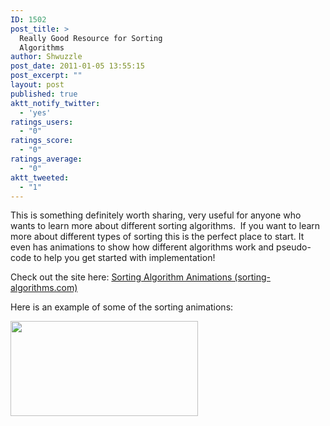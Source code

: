 ```yaml
---
ID: 1502
post_title: >
  Really Good Resource for Sorting
  Algorithms
author: Shwuzzle
post_date: 2011-01-05 13:55:15
post_excerpt: ""
layout: post
published: true
aktt_notify_twitter:
  - 'yes'
ratings_users:
  - "0"
ratings_score:
  - "0"
ratings_average:
  - "0"
aktt_tweeted:
  - "1"
---
```

This is something definitely worth sharing, very useful for anyone who wants to learn more about different sorting algorithms.  If you want to learn more about different types of sorting this is the perfect place to start. It even has animations to show how different algorithms work and pseudo-code to help you get started with implementation!

Check out the site here: <a href="http://www.sorting-algorithms.com/">Sorting Algorithm Animations (sorting-algorithms.com)</a>

Here is an example of some of the sorting animations:

<a href="http://shwuzzle.com/wp-content/uploads/2011/01/Screen-shot-2011-01-05-at-12.53.18-PM.png"><img class="alignleft size-medium wp-image-1503" title="sorting algorithms" src="http://shwuzzle.com/wp-content/uploads/2011/01/Screen-shot-2011-01-05-at-12.53.18-PM-300x152.png" alt="" width="300" height="152" /></a>
